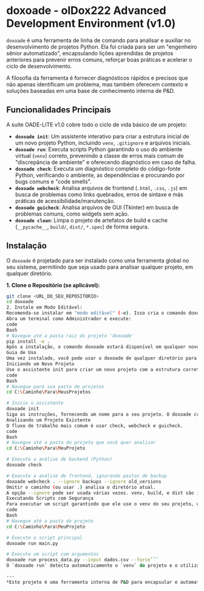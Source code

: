 # doxoade - olDox222 Advanced Development Environment (v1.0)

`doxoade` é uma ferramenta de linha de comando para analisar e auxiliar no desenvolvimento de projetos Python. Ela foi criada para ser um "engenheiro sênior automatizado", encapsulando lições aprendidas de projetos anteriores para prevenir erros comuns, reforçar boas práticas e acelerar o ciclo de desenvolvimento.

A filosofia da ferramenta é fornecer diagnósticos rápidos e precisos que não apenas identificam um problema, mas também oferecem contexto e soluções baseadas em uma base de conhecimento interna de P&D.

## Funcionalidades Principais

A suíte OADE-LITE v1.0 cobre todo o ciclo de vida básico de um projeto:

-   **`doxoade init`**: Um assistente interativo para criar a estrutura inicial de um novo projeto Python, incluindo `venv`, `.gitignore` e arquivos iniciais.
-   **`doxoade run`**: Executa scripts Python garantindo o uso do ambiente virtual (`venv`) correto, prevenindo a classe de erros mais comum de "discrepância de ambiente" e oferecendo diagnóstico em caso de falha.
-   **`doxoade check`**: Executa um diagnóstico completo do código-fonte Python, verificando o ambiente, as dependências e procurando por bugs comuns e "code smells".
-   **`doxoade webcheck`**: Analisa arquivos de frontend (`.html`, `.css`, `.js`) em busca de problemas como links quebrados, erros de sintaxe e más práticas de acessibilidade/manutenção.
-   **`doxoade guicheck`**: Analisa arquivos de GUI (Tkinter) em busca de problemas comuns, como widgets sem ação.
-   **`doxoade clean`**: Limpa o projeto de artefatos de build e cache (`__pycache__`, `build/`, `dist/`, `*.spec`) de forma segura.

## Instalação

O `doxoade` é projetado para ser instalado como uma ferramenta global no seu sistema, permitindo que seja usado para analisar qualquer projeto, em qualquer diretório.

**1. Clone o Repositório (se aplicável):**
```bash
git clone <URL_DO_SEU_REPOSITORIO>
cd doxoade
2. Instale em Modo Editável:
Recomenda-se instalar em "modo editável" (-e). Isso cria o comando doxoade no seu sistema, mas o vincula diretamente ao código-fonte, permitindo que futuras melhorias na ferramenta sejam refletidas instantaneamente.
Abra um terminal como Administrador e execute:
code
Bash
# Navegue até a pasta raiz do projeto 'doxoade'
pip install -e .
Após a instalação, o comando doxoade estará disponível em qualquer novo terminal.
Guia de Uso
Uma vez instalado, você pode usar o doxoade de qualquer diretório para iniciar ou analisar seus projetos.
Iniciando um Novo Projeto
Use o assistente init para criar um novo projeto com a estrutura correta.
code
Bash
# Navegue para sua pasta de projetos
cd C:\Caminho\Para\MeusProjetos

# Inicie o assistente
doxoade init
Siga as instruções, fornecendo um nome para o seu projeto. O doxoade criará a pasta do projeto, o venv e os arquivos iniciais para você.
Analisando um Projeto Existente
O fluxo de trabalho mais comum é usar check, webcheck e guicheck.
code
Bash
# Navegue até a pasta do projeto que você quer analisar
cd C:\Caminho\Para\MeuProjeto

# Execute a análise de backend (Python)
doxoade check

# Execute a análise de frontend, ignorando pastas de backup
doxoade webcheck . --ignore backups --ignore old_versions
Omitir o caminho (ou usar .) analisa o diretório atual.
A opção --ignore pode ser usada várias vezes. venv, build, e dist são ignorados por padrão.
Executando Scripts com Segurança
Para executar um script garantindo que ele use o venv do seu projeto, use o comando run.
code
Bash
# Navegue até a pasta do projeto
cd C:\Caminho\Para\MeuProjeto

# Execute o script principal
doxoade run main.py

# Execute um script com argumentos
doxoade run process_data.py --input dados.csv --force```
O `doxoade run` detecta automaticamente o `venv` do projeto e o utiliza, prevenindo erros de `ModuleNotFoundError`. Se o script falhar, ele apresentará um diagnóstico com possíveis causas baseadas em problemas conhecidos.

---
*Este projeto é uma ferramenta interna de P&D para encapsular e automatizar o conhecimento adquirido.*